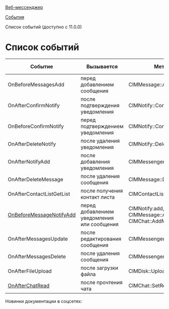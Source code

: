 [Веб-мессенджер](/api_help/im/index.php)

[События](/api_help/im/events/index.php)

Список событий (доступно с 11.0.0)

Список событий
==============

| Событие | Вызывается | Метод | С версии |
| --- | --- | --- | --- |
| OnBeforeMessagesAdd | перед добавлением сообщения | CIMMessage::Add | 11.0.1 |
| OnAfterConfirmNotify | после подтверждения уведомления | CIMNotify::Confirm | 11.0.3 |
| OnBeforeConfirmNotify | перед подтверждением уведомления | CIMNotify::Confirm | 11.0.3 |
| OnAfterDeleteNotify | после удаления уведомления | CIMNotify::DeleteWithCheck | 11.0.3 |
| OnAfterNotifyAdd | после добавления уведомления | CIMMessenger::Add | 11.5.6 |
| OnAfterDeleteMessage | после удаления сообщения | CIMMessage::Delete | 11.5.6 |
| OnAfterContactListGetList | после получения контакт листа | CIMContactList::GetList | 12.1.3 |
| [OnBeforeMessageNotifyAdd](/api_help/im/events/onbeforemessagenotifyadd.php) | перед добавлением уведомления или сообщения | CIMNotify:add, CIMMessage::Add CIMChat::AddMessage | 12.1.3 |
| OnAfterMessagesUpdate | после редактирования сообщения | CIMMessenger::Update | 15.0.0 |
| OnAfterMessagesDelete | после удаления сообщения | CIMMessenger::Delete | 15.0.0 |
| OnAfterFileUpload | после загрузки файла | CIMDisk::UploadFile | 15.0.3 |
| [OnAfterChatRead](/api_help/im/events/onafterchatread.php) | после прочтения чата | CIMChat::SetReadMessage | 16.5.0 |

Новинки документации в соцсетях: